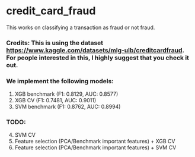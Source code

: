 # credit_card_fraud
This works on classifying a transaction as fraud or not fraud.

### Credits: This is using the dataset https://www.kaggle.com/datasets/mlg-ulb/creditcardfraud. For people interested in this, I highly suggest that you check it out.

### We implement the following models:

1. XGB benchmark (F1: 0.8129, AUC: 0.8577)
2. XGB CV (F1: 0.7481, AUC: 0.9011)
3. SVM benchmark (F1: 0.8762, AUC: 0.8994)

### TODO:

4. SVM CV
5. Feature selection (PCA/Benchmark important features) + XGB CV
6. Feature selection (PCA/Benchmark important features) + SVM CV
